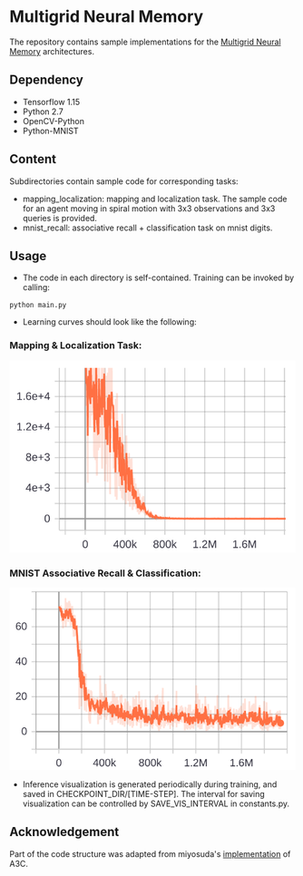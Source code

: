 # Multigrid Neural Memory
The repository contains sample implementations for the [Multigrid Neural Memory](https://arxiv.org/abs/1906.05948) architectures.

## Dependency
- Tensorflow 1.15
- Python 2.7
- OpenCV-Python
- Python-MNIST

## Content
Subdirectories contain sample code for corresponding tasks:
- mapping_localization: mapping and localization task. The sample code for an agent moving in spiral motion with 3x3 observations and 3x3 queries is provided.
- mnist_recall: associative recall + classification task on mnist digits.

## Usage
- The code in each directory is self-contained. Training can be invoked by calling:
```
python main.py
```
- Learning curves should look like the following:
### Mapping & Localization Task:
![mapping_localization](./figures/localization_loss.png)
### MNIST Associative Recall & Classification:
![mnist_recall](./figures/mnist_recall_loss.png)

- Inference visualization is generated periodically during training, and saved in CHECKPOINT_DIR/[TIME-STEP]. The interval for saving visualization can be controlled by SAVE_VIS_INTERVAL in constants.py. 

## Acknowledgement
Part of the code structure was adapted from miyosuda's [implementation](https://github.com/miyosuda/async_deep_reinforce) of A3C.
